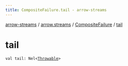 ```yaml
---
title: CompositeFailure.tail - arrow-streams
---
```


[arrow-streams](../../index.html) / [arrow.streams](../index.html) / [CompositeFailure](index.html) / [tail](./tail.html)

# tail

`val tail: Nel<`[`Throwable`](https://kotlinlang.org/api/latest/jvm/stdlib/kotlin/-throwable/index.html)`>`